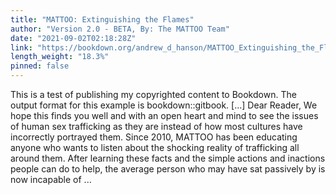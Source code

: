 ```yaml
---
title: "MATTOO: Extinguishing the Flames"
author: "Version 2.0 - BETA, By: The MATTOO Team"
date: "2021-09-02T02:18:28Z"
link: "https://bookdown.org/andrew_d_hanson/MATTOO_Extinguishing_the_Flames/"
length_weight: "18.3%"
pinned: false
---
```


This is a test of publishing my copyrighted content to Bookdown. The output format for this example is bookdown::gitbook. [...] Dear Reader, We hope this finds you well and with an open heart and mind to see the issues of human sex trafficking as they are instead of how most cultures have incorrectly portrayed them. Since 2010, MATTOO has been educating anyone who wants to listen about the shocking reality of trafficking all around them. After learning these facts and the simple actions and inactions people can do to help, the average person who may have sat passively by is now incapable of ...
